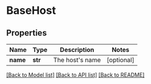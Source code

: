 # BaseHost

## Properties
Name | Type | Description | Notes
------------ | ------------- | ------------- | -------------
**name** | **str** | The host&#x27;s name | [optional] 

[[Back to Model list]](../README.md#documentation-for-models) [[Back to API list]](../README.md#documentation-for-api-endpoints) [[Back to README]](../README.md)

